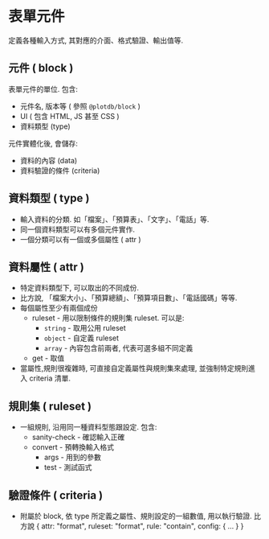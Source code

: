 # 表單元件

定義各種輸入方式, 其對應的介面、格式驗證、輸出值等.

## 元件 ( block )

表單元件的單位. 包含:
 - 元件名, 版本等 ( 參照 `@plotdb/block` )
 - UI ( 包含 HTML, JS 甚至 CSS )
 - 資料類型 (type)

元件實體化後, 會儲存:

 - 資料的內容 (data)
 - 資料驗證的條件 (criteria)


## 資料類型 ( type )

  - 輸入資料的分類. 如「檔案」、「預算表」、「文字」、「電話」等.
  - 同一個資料類型可以有多個元件實作.
  - 一個分類可以有一個或多個屬性 ( attr )


## 資料屬性 ( attr )

  - 特定資料類型下, 可以取出的不同成份. 
  - 比方說, 「檔案大小」、「預算總額」、「預算項目數」、「電話國碼」等等.
  - 每個屬性至少有兩個成份
    - ruleset - 用以限制條件的規則集 ruleset. 可以是:
      - `string` - 取用公用 ruleset 
      - `object` - 自定義 ruleset
      - `array` - 內容包含前兩者, 代表可選多組不同定義
    - get - 取值
  - 當屬性,規則很複雜時, 可直接自定義屬性與規則集來處理, 並強制特定規則進入 criteria 清單.


##  規則集 ( ruleset )

  - 一組規則, 沿用同一種資料型態跟設定. 包含:
    - sanity-check - 確認輸入正確
    - convert - 預轉換輸入格式
      - args - 用到的參數
      - test - 測試函式


## 驗證條件 ( criteria )

  - 附屬於 block, 依 type 所定義之屬性、規則設定的一組數值, 用以執行驗證. 比方說
    { attr: "format", ruleset: "format", rule: "contain", config: { ... } }
 

